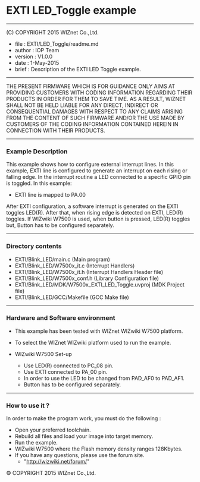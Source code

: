 # EXTI LED_Toggle example
******************************************************************************
(C) COPYRIGHT 2015 WIZnet Co.,Ltd.

  * file    : EXTI/LED_Toggle/readme.md
  * author  : IOP Team
  * version : V1.0.0
  * date    : 1-May-2015
  * brief   : Description of the EXTI LED Toggle example.
******************************************************************************
THE PRESENT FIRMWARE WHICH IS FOR GUIDANCE ONLY AIMS AT PROVIDING CUSTOMERS WITH CODING INFORMATION REGARDING THEIR PRODUCTS IN ORDER FOR THEM TO SAVE TIME. AS A RESULT, WIZNET SHALL NOT BE HELD LIABLE FOR ANY DIRECT, INDIRECT OR CONSEQUENTIAL DAMAGES WITH RESPECT TO ANY CLAIMS ARISING FROM THE CONTENT OF SUCH FIRMWARE AND/OR THE USE MADE BY CUSTOMERS OF THE CODING INFORMATION CONTAINED HEREIN IN CONNECTION WITH THEIR PRODUCTS.
******************************************************************************

### Example Description

This example shows how to configure external interrupt lines.
In this example, EXTI line is configured to generate an interrupt on each rising or falling edge. In the interrupt routine a LED connected to a specific GPIO pin is toggled.
In this example:
  - EXTI line is mapped to PA.00

After EXTI configuration, a software interrupt is generated on the EXTI toggles LED(R).
After that, when rising edge is detected on EXTI, LED(R) toggles.
If WIZwiki W7500 is used, when button is pressed, LED(R) toggles but, Button has to be configured separately.

______________________________________________________________________________

### Directory contents

  - EXTI/Blink_LED/main.c                                (Main program)
  - EXTI/Blink_LED/W7500x_it.c                           (Interrupt Handlers)
  - EXTI/Blink_LED/W7500x_it.h                           (Interrupt Handlers Header file)
  - EXTI/Blink_LED/W7500x_conf.h                         (Library Configuration file)
  - EXTI/Blink_LED/MDK/W7500x_EXTI_LED_Toggle.uvproj     (MDK Project file)
  - EXTI/Blink_LED/GCC/Makefile                          (GCC Make file)
______________________________________________________________________________

### Hardware and Software environment

  - This example has been tested with WIZnet WIZwiki W7500 platform.
  - To select the WIZnet WIZwiki platform used to run the example.

  - WIZwiki W7500 Set-up
    - Use LED(R) connected to PC_08 pin.
    - Use EXTI connected to PA_00 pin.
    - In order to use the LED to be changed from PAD_AF0 to PAD_AF1.
    - Button has to be configured separately.
______________________________________________________________________________

### How to use it ?

In order to make the program work, you must do the following :

 - Open your preferred toolchain.
 - Rebuild all files and load your image into target memory.
 - Run the example.
 - WIZwiki W7500 where the Flash memory density ranges 128Kbytes.
 - If you have any questions, please use the forum site.
   - "http://wizwiki.net/forum/"

&copy; COPYRIGHT 2015 WIZnet Co.,Ltd.
